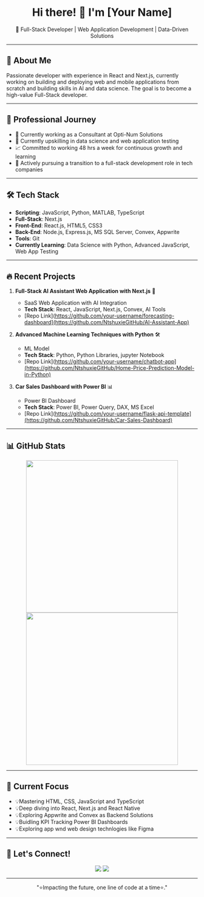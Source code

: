 <h1 align="center">Hi there! 👋 I'm [Your Name]</h1>
<p align="center">
🚀 Full-Stack Developer | Web Application Development | Data-Driven Solutions
</p>

---

## 🚀 About Me  
Passionate developer with experience in React and Next.js, currently working on building and deploying web and mobile applications from scratch and building skills in AI and data science. The goal is to become a high-value Full-Stack developer. 

---

## 💼 Professional Journey
- 🏢 Currently working as a Consultant at Opti-Num Solutions
- 🔄 Currently upskilling in data science and web application testing
- 📈 Committed to working 48 hrs a week for continuous growth and learning
- 🎯 Actively pursuing a transition to a full-stack development role in tech companies
  
---

## 🛠 Tech Stack

- **Scripting**: JavaScript, Python, MATLAB, TypeScript
- **Full-Stack**: Next.js
- **Front-End**: React.js, HTML5, CSS3
- **Back-End**: Node.js, Express.js, MS SQL Server, Convex, Appwrite
- **Tools**: Git
- **Currently Learning**: Data Science with Python, Advanced JavaScript, Web App Testing

---

## 🔥 Recent Projects 
1. **Full-Stack AI Assistant Web Application with Next.js** 🤖
   - SaaS Web Application with AI Integration
   - **Tech Stack**: React, JavaScript, Next.js, Convex, AI Tools
   - [Repo Link](https://github.com/your-username/forecasting-dashboard](https://github.com/NtshuxieGitHub/AI-Assistant-App)
     
3. **Advanced Machine Learning Techniques with Python** 🛠
   - ML Model
   - **Tech Stack**: Python, Python Libraries, jupyter Notebook
   - [Repo Link](https://github.com/your-username/chatbot-app](https://github.com/NtshuxieGitHub/Home-Price-Prediction-Model-in-Python)
     
5. **Car Sales Dashboard with Power BI** 📊
   - Power BI Dashboard
   - **Tech Stack**: Power BI, Power Query, DAX, MS Excel
   - [Repo Link](https://github.com/your-username/flask-api-template](https://github.com/NtshuxieGitHub/Car-Sales-Dashboard)

---

## 📊 GitHub Stats  
<p align="center">
  <img src="https://github-readme-stats.vercel.app/api?username=NtshuxieGitHub&show_icons=true&theme=tokyonight" width="400"/>
  <img src="https://github-readme-streak-stats.herokuapp.com/?user=NtshuxieGitHub&theme=tokyonight" width="400"/>
</p>

---

## 🎯 Current Focus  
- 💡Mastering HTML, CSS, JavaScript and TypeScript
- 💡Deep diving into React, Next.js and React Native
- 💡Exploring Appwrite and Convex as Backend Solutions
- 💡Buidling KPI Tracking Power BI Dashboards
- 💡Exploring app wnd web design technlogies like Figma

---

## 🤝 Let's Connect!  
<p align="center">
<a href="https://www.linkedin.com/in/ntshuxeko-mathebula/"><img src="https://img.shields.io/badge/LinkedIn-%230077B5.svg?style=for-the-badge&logo=linkedin&logoColor=white"/></a>  
<a href="mailto:ntshuxekom@ncmatpro.com"><img src="https://img.shields.io/badge/Email-%23D14836.svg?style=for-the-badge&logo=gmail&logoColor=white"/></a>  
</p>

---
<p align="center">"⭐Impacting the future, one line of code at a time⭐."</p>
